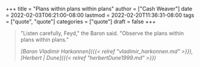 +++
title = "Plans within plans within plans"
author = ["Cash Weaver"]
date = 2022-02-03T06:21:00-08:00
lastmod = 2022-02-20T11:36:31-08:00
tags = ["quote", "quote"]
categories = ["quote"]
draft = false
+++

> "Listen carefully, Feyd," the Baron said. "Observe the plans within plans within plans."
>
> _[Baron Vladimir Harkonnen]({{< relref "vladimir_harkonnen.md" >}}), [Herbert | Dune]({{< relref "herbertDune1999.md" >}})_
